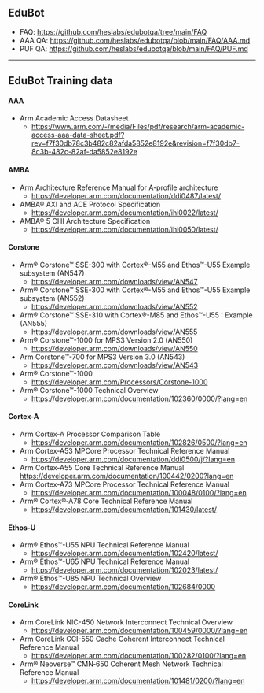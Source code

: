 ## EduBot  

* FAQ: https://github.com/heslabs/edubotqa/tree/main/FAQ
* AAA QA: https://github.com/heslabs/edubotqa/blob/main/FAQ/AAA.md
* PUF QA: https://github.com/heslabs/edubotqa/blob/main/FAQ/PUF.md


---
## EduBot Training data

#### AAA
* Arm Academic Access Datasheet
  * https://www.arm.com/-/media/Files/pdf/research/arm-academic-access-aaa-data-sheet.pdf?rev=f7f30db78c3b482c82afda5852e8192e&revision=f7f30db7-8c3b-482c-82af-da5852e8192e

#### AMBA
* Arm Architecture Reference Manual for A-profile architecture
  * https://developer.arm.com/documentation/ddi0487/latest/
* AMBA® AXI and ACE Protocol Specification
  * https://developer.arm.com/documentation/ihi0022/latest/
* AMBA® 5 CHI Architecture Specification
  * https://developer.arm.com/documentation/ihi0050/latest/

#### Corstone
* Arm® Corstone™ SSE-300 with Cortex®-M55 and Ethos™-U55 Example subsystem (AN547)
  * https://developer.arm.com/downloads/view/AN547
* Arm® Corstone™ SSE-300 with Cortex®-M55 and Ethos™-U55 Example subsystem (AN552)
  * https://developer.arm.com/downloads/view/AN552
* Arm® Corstone™ SSE-310 with Cortex®-M85 and Ethos™-U55 : Example (AN555)
  * https://developer.arm.com/downloads/view/AN555
* Arm® Corstone™-1000 for MPS3 Version 2.0 (AN550)
  * https://developer.arm.com/downloads/view/AN550
* Arm Corstone™-700 for MPS3 Version 3.0 (AN543)
  * https://developer.arm.com/downloads/view/AN543
* Arm® Corstone™-1000
  * https://developer.arm.com/Processors/Corstone-1000
* Arm® Corstone™-1000 Technical Overview
  * https://developer.arm.com/documentation/102360/0000/?lang=en

#### Cortex-A
* Arm Cortex-A Processor Comparison Table
  * https://developer.arm.com/documentation/102826/0500/?lang=en
* Arm Cortex-A53 MPCore Processor Technical Reference Manual
  * https://developer.arm.com/documentation/ddi0500/j/?lang=en
* Arm Cortex-A55 Core Technical Reference Manual
https://developer.arm.com/documentation/100442/0200?lang=en
* Arm Cortex-A73 MPCore Processor Technical Reference Manual
  * https://developer.arm.com/documentation/100048/0100/?lang=en
* Arm® Cortex®‑A78 Core Technical Reference Manual
  * https://developer.arm.com/documentation/101430/latest/

#### Ethos-U
* Arm® Ethos™-U55 NPU Technical Reference Manual
  * https://developer.arm.com/documentation/102420/latest/
* Arm® Ethos™-U65 NPU Technical Reference Manual
  * https://developer.arm.com/documentation/102023/latest/
* Arm® Ethos™-U85 NPU Technical Overview
  * https://developer.arm.com/documentation/102684/0000

#### CoreLink
* Arm CoreLink NIC-450 Network Interconnect Technical Overview
  * https://developer.arm.com/documentation/100459/0000/?lang=en
* Arm CoreLink CCI-550 Cache Coherent Interconnect Technical Reference Manual
  * https://developer.arm.com/documentation/100282/0100/?lang=en
* Arm® Neoverse™ CMN‑650 Coherent Mesh Network Technical Reference Manual
  * https://developer.arm.com/documentation/101481/0200/?lang=en
 
  
